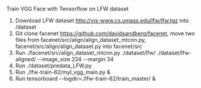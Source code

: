 Train VGG Face with Tensorflow on LFW dataset

1. Download LFW dataset http://vis-www.cs.umass.edu/lfw/lfw.tgz into /dataset
2. Git clone facenet https://github.com/davidsandberg/facenet, move two files from facenet/src/align/align_dataset_mtcnn.py, facenet/src/align/align_dataset.py into facenet/src
3. Run ./facenet/src/align_dataset_mtcnn.py ./dataset/lfw/ ./dataset/lfw-aligned/ --image_size 224 --margin 34
4. Run ./dataset/predata_LFW.py
5. Run ./lfw-train-62/myl_vgg_main.py &
6. Run tensorboard --logdir=./lfw-train-62/train_master/ &
